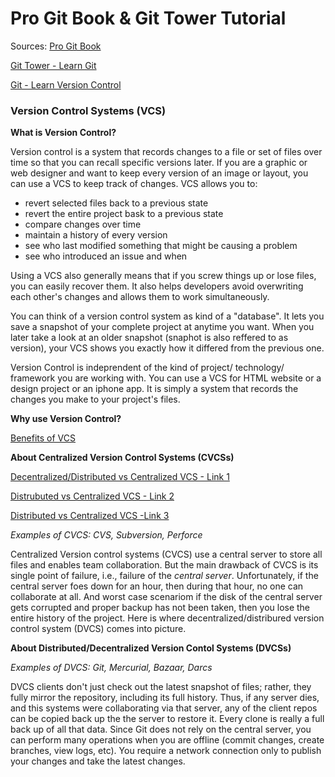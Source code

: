 

# Pro Git Book & Git Tower Tutorial 

Sources: 
[Pro Git Book](https://git-scm.com/book/en/v2)
 
[Git Tower - Learn Git](https://www.git-tower.com/learn/git/ebook/en/command-line/introduction)
  
[Git - Learn Version Control](https://www.amazon.com/Git-step-step-Ultimate-beginners-ebook/dp/B0769JLP9C)

### Version Control Systems (VCS)

__What is Version Control?__

Version control is a system that records changes to a file or set of files over time so that you can recall specific versions later. If you are a graphic or web designer and want to keep every version of an image or layout, you can use a VCS to keep track of changes. VCS allows you to: 

  * revert selected files back to a previous state
  * revert the entire project bask to a previous state 
  * compare changes over time
  * maintain a history of every version
  * see who last modified something that might be causing a problem
  * see who introduced an issue and when 

 Using a VCS also generally means that if you screw things up or lose files, you can easily recover them. It also helps developers avoid overwriting each other's changes and allows them to work simultaneously. 

 You can think of a version control system as kind of a "database". It lets you save a snapshot of your complete project at anytime you want. When you later take a look at an older snapshot (snaphot is also reffered to as version), your VCS shows you exactly how it differed from the previous one. 

 Version Control is indeprendent of the kind of project/ technology/ framework you are working with. You can use a VCS for HTML website or a design project or an iphone app. It is simply a system that records the changes you make to your project's files. 

 __Why use Version Control?__

 [Benefits of VCS](https://www.git-tower.com/learn/git/ebook/en/command-line/basics/why-use-version-control#starts)

 __About Centralized Version Control Systems (CVCSs)__

 [Decentralized/Distributed vs Centralized VCS - Link 1](https://homes.cs.washington.edu/~mernst/advice/version-control.html#Distributed_and_centralized_version_control)

 [Distrubuted vs Centralized VCS - Link 2](https://scmquest.com/centralized-vs-distributed-version-control-systems/)
 
 [Distributed vs Centralized VCS -Link 3](https://www.atlassian.com/blog/software-teams/version-control-centralized-dvcs)

 _Examples of CVCS: CVS, Subversion, Perforce_

 Centralized Version control systems (CVCS) use a central server to store all files and enables team collaboration. But the main drawback of CVCS is its single point of failure, i.e., failure of the _central server_. Unfortunately, if the central server foes down for an hour, then during that hour, no one can collaborate at all. And worst case scenariom if the disk of the central server gets corrupted and proper backup has not been taken, then you lose the entire history of the project. Here is where decentralized/distribured version control system (DVCS) comes into picture. 

 __About Distributed/Decentralized Version Contol Systems (DVCSs)__

 _Examples of DVCS: Git, Mercurial, Bazaar, Darcs_

DVCS clients don't just check out the latest snapshot of files; rather, they fully mirror the repository, including its full history. Thus, if any server dies, and this systems were collaborating via that server, any of the client repos can be copied back up the the server to restore it. Every clone is really a full back up of all that data. Since Git does not rely on the central server, you can perform many operations when you are offline (commit changes, create branches, view logs, etc). You require a network connection only to publish your changes and take the latest changes. 



